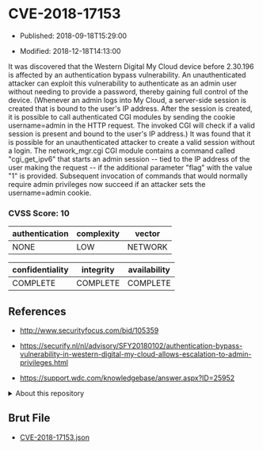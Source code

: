 # CVE-2018-17153

- Published: 2018-09-18T15:29:00

- Modified: 2018-12-18T14:13:00

It was discovered that the Western Digital My Cloud device before 2.30.196 is affected by an authentication bypass vulnerability. An unauthenticated attacker can exploit this vulnerability to authenticate as an admin user without needing to provide a password, thereby gaining full control of the device. (Whenever an admin logs into My Cloud, a server-side session is created that is bound to the user's IP address. After the session is created, it is possible to call authenticated CGI modules by sending the cookie username=admin in the HTTP request. The invoked CGI will check if a valid session is present and bound to the user's IP address.) It was found that it is possible for an unauthenticated attacker to create a valid session without a login. The network_mgr.cgi CGI module contains a command called "cgi_get_ipv6" that starts an admin session -- tied to the IP address of the user making the request -- if the additional parameter "flag" with the value "1" is provided. Subsequent invocation of commands that would normally require admin privileges now succeed if an attacker sets the username=admin cookie.

### CVSS Score: **10**

| authentication | complexity | vector |
| --- | --- | --- |
| NONE | LOW | NETWORK |

| confidentiality | integrity | availability |
| --- | --- | --- |
| COMPLETE | COMPLETE | COMPLETE |

## References

* http://www.securityfocus.com/bid/105359

* https://securify.nl/nl/advisory/SFY20180102/authentication-bypass-vulnerability-in-western-digital-my-cloud-allows-escalation-to-admin-privileges.html

* https://support.wdc.com/knowledgebase/answer.aspx?ID=25952

<details>
<summary>About this repository</summary> 

  This repository is part of the project [Live Hack CVE](https://github.com/Live-Hack-CVE). Main website can be found [www.live-hack.org](https://www.live-hack.org) 
  
  Made by [Sn0wAlice](https://github.com/Sn0wAlice) for the people that care about security and need to have a feed of the latest CVEs. Hope you enjoy it, don't forget to star the repo and follow me on [Twitter](https://twitter.com/Sn0wAlice) and [Github](https://github.com/Sn0wAlice). And that is my [personnal website](https://www.alice-snow.me/)

  - [Home Page](https://github.com/Live-Hack-CVE)
  - [Framework](https://github.com/Live-Hack-CVE/cve-framework)
  - [CVE database](https://github.com/Live-Hack-CVE/full_database)
  - [Changelog](https://github.com/Live-Hack-CVE/Changelog)
</details>

## Brut File

* [CVE-2018-17153.json](https://raw.githubusercontent.com/Live-Hack-CVE/full_database/main/cves/2018/CVE-2018-17153.json)

